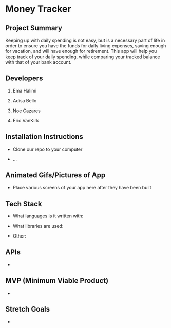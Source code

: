 # Money Tracker


## Project Summary

Keeping up with daily spending is not easy, but is a necessary part of life in order to ensure you have the funds for daily living expenses, saving enough for vacation, and will have enough for retirement. This app will help you keep track of your daily spending, while comparing your tracked balance with that of your bank account.  

## Developers

1. Ema Halimi

2. Adisa Bello

3. Noe Cazares

4. Eric VanKirk

## Installation Instructions

- Clone our repo to your computer

- ...


## Animated Gifs/Pictures of App

- Place various screens of your app here after they have been built

## Tech Stack

- What languages is it written with: 

- What libraries are used: 

- Other: 


## APIs

-

## MVP (Minimum Viable Product)

-


## Stretch Goals

-
